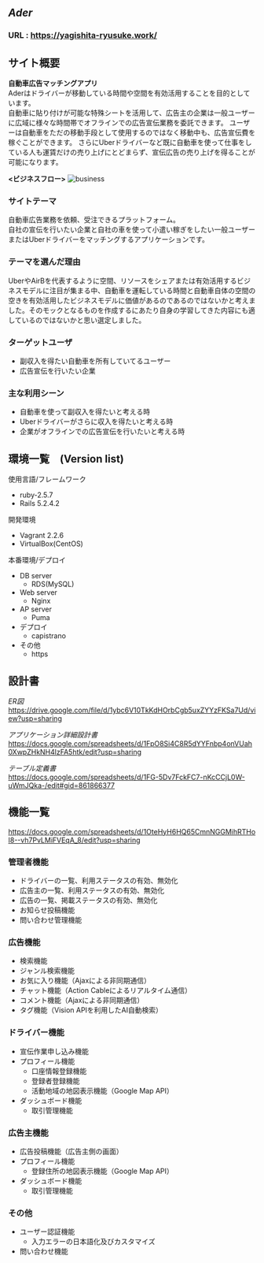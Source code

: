## *Ader*
### URL : https://yagishita-ryusuke.work/

## サイト概要
<strong>自動車広告マッチングアプリ</strong>  
Aderはドライバーが移動している時間や空間を有効活用することを目的としています。  
自動車に貼り付けが可能な特殊シートを活用して、広告主の企業は一般ユーザーに広域に様々な時間帯でオフラインでの広告宣伝業務を委託できます。
ユーザーは自動車をただの移動手段として使用するのではなく移動中も、広告宣伝費を稼ぐことができます。
さらにUberドライバーなど既に自動車を使って仕事をしている人も運賃だけの売り上げにとどまらず、宣伝広告の売り上げを得ることが可能になります。
  
<strong><ビジネスフロー></strong>
![business](https://user-images.githubusercontent.com/59305276/83839214-60a94500-a736-11ea-898e-6b9e661b4b10.png)

### サイトテーマ
自動車広告業務を依頼、受注できるプラットフォーム。  
自社の宣伝を行いたい企業と自社の車を使って小遣い稼ぎをしたい一般ユーザーまたはUberドライバーをマッチングするアプリケーションです。

### テーマを選んだ理由
UberやAirBを代表するように空間、リソースをシェアまたは有効活用するビジネスモデルに注目が集まる中、自動車を運転している時間と自動車自体の空間の空きを有効活用したビジネスモデルに価値があるのであるのではないかと考えました。そのモックとなるものを作成するにあたり自身の学習してきた内容にも適しているのではないかと思い選定しました。

### ターゲットユーザ
* 副収入を得たい自動車を所有していてるユーザー
* 広告宣伝を行いたい企業

### 主な利用シーン
* 自動車を使って副収入を得たいと考える時
* Uberドライバーがさらに収入を得たいと考える時
* 企業がオフラインでの広告宣伝を行いたいと考える時

## 環境一覧　(Version list)
使用言語/フレームワーク
* ruby-2.5.7
* Rails 5.2.4.2

開発環境
* Vagrant 2.2.6
* VirtualBox(CentOS)

本番環境/デプロイ  
* DB server
  * RDS(MySQL)
* Web server
  * Nginx
* AP server 
  * Puma
* デプロイ
  * capistrano
* その他
  * https

## 設計書
_ER図_  
https://drive.google.com/file/d/1ybc6V10TkKdHOrbCgb5uxZYYzFKSa7Ud/view?usp=sharing

_アプリケーション詳細設計書_    
https://docs.google.com/spreadsheets/d/1FpO8Si4C8R5dYYFnbp4onVUah0XwpZHkNH4lzFA5htk/edit?usp=sharing

_テーブル定義書_  
https://docs.google.com/spreadsheets/d/1FG-5Dv7FckFC7-nKcCCjL0W-uWmJQka-/edit#gid=861866377

## 機能一覧
https://docs.google.com/spreadsheets/d/1OteHyH6HQ65CmnNGGMihRTHoI8--vh7PvLMiFVEqA_8/edit?usp=sharing

### 管理者機能
* ドライバーの一覧、利用ステータスの有効、無効化
* 広告主の一覧、利用ステータスの有効、無効化
* 広告の一覧、掲載ステータスの有効、無効化
* お知らせ投稿機能 
* 問い合わせ管理機能

### 広告機能
* 検索機能
* ジャンル検索機能
* お気に入り機能（Ajaxによる非同期通信）
* チャット機能（Action Cableによるリアルタイム通信）
* コメント機能（Ajaxによる非同期通信）
* タグ機能（Vision APIを利用したAI自動検索）

### ドライバー機能
* 宣伝作業申し込み機能
* プロフィール機能
  * 口座情報登録機能
  * 登録者登録機能
  * 活動地域の地図表示機能（Google Map API）
* ダッシュボード機能
  * 取引管理機能

### 広告主機能
* 広告投稿機能（広告主側の画面）
* プロフィール機能
  * 登録住所の地図表示機能（Google Map API）
* ダッシュボード機能
  * 取引管理機能
 
### その他
* ユーザー認証機能
  * 入力エラーの日本語化及びカスタマイズ
* 問い合わせ機能

